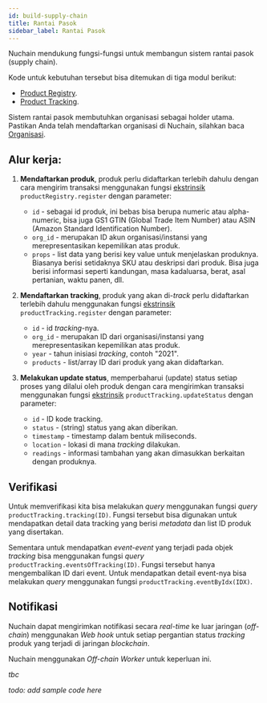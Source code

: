 ```yaml
---
id: build-supply-chain
title: Rantai Pasok
sidebar_label: Rantai Pasok
---
```


Nuchain mendukung fungsi-fungsi untuk membangun sistem rantai pasok (supply chain).

Kode untuk kebutuhan tersebut bisa ditemukan di tiga modul berikut:

- [Product Registry](https://github.com/nusantarachain/nuchain/tree/supplychain/frame/product-registry).
- [Product Tracking](https://github.com/nusantarachain/nuchain/tree/supplychain/frame/product-tracking).

Sistem rantai pasok membutuhkan organisasi sebagai holder utama. Pastikan Anda telah mendaftarkan
organisasi di Nuchain, silahkan baca [Organisasi](build-organization.md).

## Alur kerja:

1. **Mendaftarkan produk**, produk perlu didaftarkan terlebih dahulu dengan cara mengirim transaksi
   menggunakan fungsi [ekstrinsik](learn-extrinsic.md) `productRegistry.register` dengan parameter:

   - `id` - sebagai id produk, ini bebas bisa berupa numeric atau alpha-numeric, bisa juga GS1 GTIN
     (Global Trade Item Number) atau ASIN (Amazon Standard Identification Number).
   - `org_id` - merupakan ID akun organisasi/instansi yang merepresentasikan kepemilikan atas
     produk.
   - `props` - list data yang berisi key value untuk menjelaskan produknya. Biasanya berisi
     setidaknya SKU atau deskripsi dari produk. Bisa juga berisi informasi seperti kandungan, masa
     kadaluarsa, berat, asal pertanian, waktu panen, dll.

2. **Mendaftarkan tracking**, produk yang akan di-_track_ perlu didaftarkan terlebih dahulu
   menggunakan fungsi [ekstrinsik](learn-extrinsic.md) `productTracking.register` dengan parameter:

   - `id` - id _tracking_-nya.
   - `org_id` - merupakan ID dari organisasi/instansi yang merepresentasikan kepemilikan atas
     produk.
   - `year` - tahun inisiasi _tracking_, contoh "2021".
   - `products` - list/array ID dari produk yang akan didaftarkan.

3. **Melakukan update status**, memperbaharui (update) status setiap proses yang dilalui oleh produk
   dengan cara mengirimkan transaksi menggunakan fungsi [ekstrinsik](learn-extrinsic.md) `productTracking.updateStatus`
   dengan parameter:

   - `id` - ID kode tracking.
   - `status` - (string) status yang akan diberikan.
   - `timestamp` - timestamp dalam bentuk miliseconds.
   - `location` - lokasi di mana _tracking_ dilakukan.
   - `readings` - informasi tambahan yang akan dimasukkan berkaitan dengan produknya.

## Verifikasi

Untuk memverifikasi kita bisa melakukan _query_ menggunakan fungsi _query_ `productTracking.tracking(ID)`.
Fungsi tersebut bisa digunakan untuk mendapatkan detail data tracking yang berisi _metadata_ dan list ID produk yang disertakan.

Sementara untuk mendapatkan _event-event_ yang terjadi pada objek _tracking_ bisa menggunakan fungsi _query_ `productTracking.eventsOfTracking(ID)`. 
Fungsi tersebut hanya mengembalikan
ID dari event. Untuk mendapatkan detail event-nya bisa melakukan _query_ menggunakan fungsi
`productTracking.eventByIdx(IDX)`.

## Notifikasi

Nuchain dapat mengirimkan notifikasi secara _real-time_ ke luar jaringan
(_off-chain_) menggunakan _Web hook_ untuk setiap pergantian status _tracking_ produk yang terjadi
di jaringan _blockchain_.

Nuchain menggunakan _Off-chain Worker_ untuk keperluan ini.

_tbc_

_todo: add sample code here_
